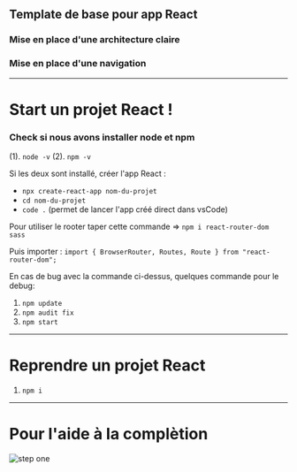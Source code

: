 ## Template de base pour app React

### Mise en place d'une architecture claire
### Mise en place d'une navigation
----------------------- 

# Start un projet React !

### Check si nous avons installer node et npm
(1). ``node -v``
(2). ``npm -v``

Si les deux sont installé, créer l'app React :
- ``npx create-react-app nom-du-projet``
- ``cd nom-du-projet``
- ``code .`` (permet de lancer l'app créé direct dans vsCode)


Pour utiliser le rooter taper cette commande
=> ``npm i react-router-dom sass``


Puis importer :
``import { BrowserRouter, Routes, Route } from "react-router-dom";``


En cas de bug avec la commande ci-dessus, quelques commande pour le debug:
1. ``npm update``
2. ``npm audit fix``
3. ``npm start``

---------------------------
# Reprendre un projet React
1. ``npm i``

--------------------------
# Pour l'aide à la complètion

![step one](/plugin.png)